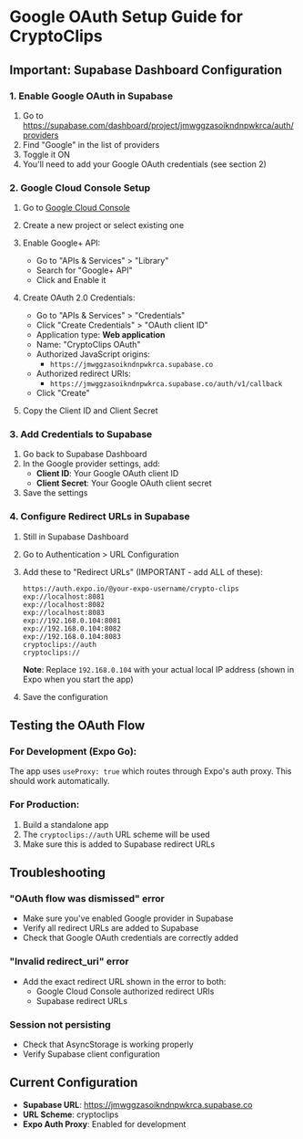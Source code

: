 # Google OAuth Setup Guide for CryptoClips

## Important: Supabase Dashboard Configuration

### 1. Enable Google OAuth in Supabase
1. Go to https://supabase.com/dashboard/project/jmwggzasoikndnpwkrca/auth/providers
2. Find "Google" in the list of providers
3. Toggle it ON
4. You'll need to add your Google OAuth credentials (see section 2)

### 2. Google Cloud Console Setup
1. Go to [Google Cloud Console](https://console.cloud.google.com/)
2. Create a new project or select existing one
3. Enable Google+ API:
   - Go to "APIs & Services" > "Library"
   - Search for "Google+ API"
   - Click and Enable it

4. Create OAuth 2.0 Credentials:
   - Go to "APIs & Services" > "Credentials"
   - Click "Create Credentials" > "OAuth client ID"
   - Application type: **Web application**
   - Name: "CryptoClips OAuth"
   - Authorized JavaScript origins:
     - `https://jmwggzasoikndnpwkrca.supabase.co`
   - Authorized redirect URIs:
     - `https://jmwggzasoikndnpwkrca.supabase.co/auth/v1/callback`
   - Click "Create"

5. Copy the Client ID and Client Secret

### 3. Add Credentials to Supabase
1. Go back to Supabase Dashboard
2. In the Google provider settings, add:
   - **Client ID**: Your Google OAuth client ID
   - **Client Secret**: Your Google OAuth client secret
3. Save the settings

### 4. Configure Redirect URLs in Supabase
1. Still in Supabase Dashboard
2. Go to Authentication > URL Configuration
3. Add these to "Redirect URLs" (IMPORTANT - add ALL of these):
   ```
   https://auth.expo.io/@your-expo-username/crypto-clips
   exp://localhost:8081
   exp://localhost:8082
   exp://localhost:8083
   exp://192.168.0.104:8081
   exp://192.168.0.104:8082
   exp://192.168.0.104:8083
   cryptoclips://auth
   cryptoclips://
   ```
   
   **Note**: Replace `192.168.0.104` with your actual local IP address (shown in Expo when you start the app)
   
4. Save the configuration

## Testing the OAuth Flow

### For Development (Expo Go):
The app uses `useProxy: true` which routes through Expo's auth proxy. This should work automatically.

### For Production:
1. Build a standalone app
2. The `cryptoclips://auth` URL scheme will be used
3. Make sure this is added to Supabase redirect URLs

## Troubleshooting

### "OAuth flow was dismissed" error
- Make sure you've enabled Google provider in Supabase
- Verify all redirect URLs are added to Supabase
- Check that Google OAuth credentials are correctly added

### "Invalid redirect_uri" error
- Add the exact redirect URL shown in the error to both:
  - Google Cloud Console authorized redirect URIs
  - Supabase redirect URLs

### Session not persisting
- Check that AsyncStorage is working properly
- Verify Supabase client configuration

## Current Configuration
- **Supabase URL**: https://jmwggzasoikndnpwkrca.supabase.co
- **URL Scheme**: cryptoclips
- **Expo Auth Proxy**: Enabled for development